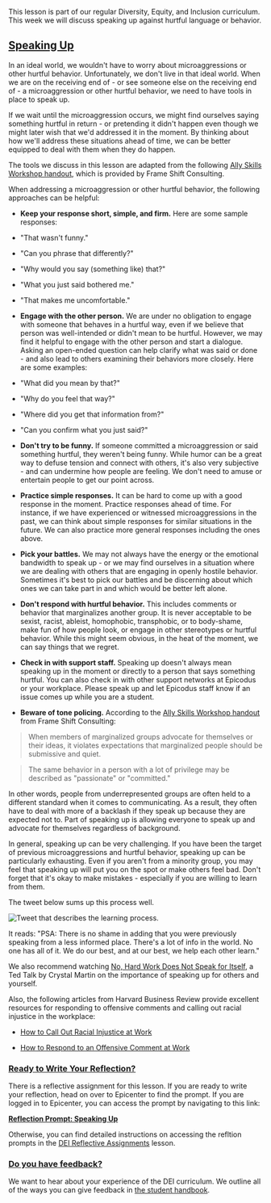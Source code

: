 This lesson is part of our regular Diversity, Equity, and Inclusion curriculum. This week we will discuss speaking up against hurtful language or behavior. 

## [Speaking Up](#speaking-up)

In an ideal world, we wouldn't have to worry about microaggressions or other hurtful behavior. Unfortunately, we don't live in that ideal world. When we are on the receiving end of - or see someone else on the receiving end of - a microaggression or other hurtful behavior, we need to have tools in place to speak up.
 
If we wait until the microaggression occurs, we might find ourselves saying something hurtful in return - or pretending it didn't happen even though we might later wish that we'd addressed it in the moment. By thinking about how we'll address these situations ahead of time, we can be better equipped to deal with them when they do happen.
 
The tools we discuss in this lesson are adapted from the following [Ally Skills Workshop handout](https://files.frameshiftconsulting.com/Ally%20Skills%20Workshop%20handout%20-%20Letter.pdf), which is provided by Frame Shift Consulting.
 
When addressing a microaggression or other hurtful behavior, the following approaches can be helpful:
 
* **Keep your response short, simple, and firm.** Here are some sample responses:
 
 * "That wasn't funny."
 * "Can you phrase that differently?"
 * "Why would you say (something like) that?"
 * "What you just said bothered me."
 * "That makes me uncomfortable."
 
* **Engage with the other person.** We are under no obligation to engage with someone that behaves in a hurtful way, even if we believe that person was well-intended or didn't mean to be hurtful. However, we may find it helpful to engage with the other person and start a dialogue. Asking an open-ended question can help clarify what was said or done - and also lead to others examining their behaviors more closely. Here are some examples:
 
 * "What did you mean by that?"
 * "Why do you feel that way?"
 * "Where did you get that information from?"
 * "Can you confirm what you just said?"
 
* **Don't try to be funny.** If someone committed a microaggression or said something hurtful, they weren't being funny. While humor can be a great way to defuse tension and connect with others, it's also very subjective - and can undermine how people are feeling. We don't need to amuse or entertain people to get our point across.
 
* **Practice simple responses.** It can be hard to come up with a good response in the moment. Practice responses ahead of time. For instance, if we have experienced or witnessed microaggressions in the past, we can think about simple responses for similar situations in the future. We can also practice more general responses including the ones above.
 
* **Pick your battles.** We may not always have the energy or the emotional bandwidth to speak up - or we may find ourselves in a situation where we are dealing with others that are engaging in openly hostile behavior. Sometimes it's best to pick our battles and be discerning about which ones we can take part in and which would be better left alone.
 
* **Don't respond with hurtful behavior.** This includes comments or behavior that marginalizes another group. It is never acceptable to be sexist, racist, ableist, homophobic, transphobic, or to body-shame, make fun of how people look, or engage in other stereotypes or hurtful behavior. While this might seem obvious, in the heat of the moment, we can say things that we regret.
 
* **Check in with support staff.** Speaking up doesn't always mean speaking up in the moment or directly to a person that says something hurtful. You can also check in with other support networks at Epicodus or your workplace. Please speak up and let Epicodus staff know if an issue comes up while you are a student.
 
* **Beware of tone policing.** According to the [Ally Skills Workshop handout](https://files.frameshiftconsulting.com/Ally%20Skills%20Workshop%20handout%20-%20Letter.pdf) from Frame Shift Consulting:
 
> When members of marginalized groups advocate for
themselves or their ideas, it violates expectations that
marginalized people should be submissive and quiet.
 
> The same behavior in a person with a lot of privilege may
be described as "passionate" or "committed."
 
In other words, people from underrepresented groups are often held to a different standard when it comes to communicating. As a result, they often have to deal with more of a backlash if they speak up because they are expected not to. Part of speaking up is allowing everyone to speak up and advocate for themselves regardless of background.
 
In general, speaking up can be very challenging. If you have been the target of previous microaggressions and hurtful behavior, speaking up can be particularly exhausting. Even if you aren't from a minority group, you may feel that speaking up will put you on the spot or make others feel bad. Don't forget that it's okay to make mistakes - especially if you are willing to learn from them.
 
The tweet below sums up this process well.
 
![Tweet that describes the learning process.](https://www.dropbox.com/s/j1g3uvzep212cqz/we-do-our-best-to-learn.png?raw=1)
 
It reads: "PSA: There is no shame in adding that you were previously speaking from a less informed place. There's a lot of info in the world. No one has all of it. We do our best, and at our best, we help each other learn."
 
We also recommend watching [No, Hard Work Does Not Speak for Itself](https://www.youtube.com/watch?v=8TtOdtK86c4), a Ted Talk by Crystal Martin on the importance of speaking up for others and yourself.
 
Also, the following articles from Harvard Business Review provide excellent resources for responding to offensive comments and calling out racial injustice in the workplace:
 
* [How to Call Out Racial Injustice at Work](https://hbr.org/2020/07/how-to-call-out-racial-injustice-at-work)
 
* [How to Respond to an Offensive Comment at Work](https://hbr.org/2017/02/how-to-respond-to-an-offensive-comment-at-work)

### [Ready to Write Your Reflection?](#ready-to-write-your-reflection)

There is a reflective assignment for this lesson. If you are ready to write your reflection, head on over to Epicenter to find the prompt. If you are logged in to Epicenter, you can access the prompt by navigating to this link:

**<span class="glyphicon glyphicon-link"></span> [Reflection Prompt: Speaking Up](https://epicenter.epicodus.com/journals?title=Speaking+Up)** 

Otherwise, you can find detailed instructions on accessing the refltion prompts in the [DEI Reflective Assignments](https://www.learnhowtoprogram.com/introduction-to-programming/getting-started-at-epicodus/diversity-equity-and-inclusion-reflective-assignments#finding-the-reflection-prompts) lesson.

### [Do you have feedback?](#do-you-have-feedback)
We want to hear about your experience of the DEI curriculum. We outline all of the ways you can give feedback in [the student handbook](https://www.learnhowtoprogram.com/introduction-to-programming/getting-started-at-epicodus/student-handbook#giving-feedback).